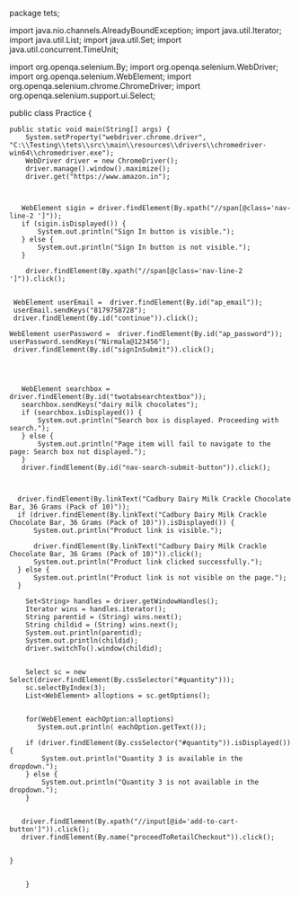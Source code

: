 package tets;

import java.nio.channels.AlreadyBoundException;
import java.util.Iterator;
import java.util.List;
import java.util.Set;
import java.util.concurrent.TimeUnit;

import org.openqa.selenium.By;
import org.openqa.selenium.WebDriver;
import org.openqa.selenium.WebElement;
import org.openqa.selenium.chrome.ChromeDriver;
import org.openqa.selenium.support.ui.Select;

public class Practice {

	public static void main(String[] args) {
		System.setProperty("webdriver.chrome.driver", "C:\\Testing\\tets\\src\\main\\resources\\drivers\\chromedriver-win64\\chromedriver.exe");  
        WebDriver driver = new ChromeDriver();
        driver.manage().window().maximize();
        driver.get("https://www.amazon.in");
        
        
        
       WebElement sigin = driver.findElement(By.xpath("//span[@class='nav-line-2 ']"));
       if (sigin.isDisplayed()) {
           System.out.println("Sign In button is visible.");
       } else {
           System.out.println("Sign In button is not visible.");
       }
       
        driver.findElement(By.xpath("//span[@class='nav-line-2 ']")).click();        		
 		

     WebElement userEmail =  driver.findElement(By.id("ap_email"));
     userEmail.sendKeys("8179758728");
     driver.findElement(By.id("continue")).click();

    WebElement userPassword =  driver.findElement(By.id("ap_password"));
    userPassword.sendKeys("Nirmala@123456");
     driver.findElement(By.id("signInSubmit")).click();
        
     
     
     
       WebElement searchbox =  driver.findElement(By.id("twotabsearchtextbox")); 
       searchbox.sendKeys("dairy milk chocolates");
       if (searchbox.isDisplayed()) {
           System.out.println("Search box is displayed. Proceeding with search.");
       } else {
           System.out.println("Page item will fail to navigate to the page: Search box not displayed.");
       }        
       driver.findElement(By.id("nav-search-submit-button")).click();

       
       
      driver.findElement(By.linkText("Cadbury Dairy Milk Crackle Chocolate Bar, 36 Grams (Pack of 10)")); 
      if (driver.findElement(By.linkText("Cadbury Dairy Milk Crackle Chocolate Bar, 36 Grams (Pack of 10)")).isDisplayed()) {
          System.out.println("Product link is visible.");

          driver.findElement(By.linkText("Cadbury Dairy Milk Crackle Chocolate Bar, 36 Grams (Pack of 10)")).click();
          System.out.println("Product link clicked successfully.");
      } else {
          System.out.println("Product link is not visible on the page.");
      }
        
        Set<String> handles = driver.getWindowHandles();
        Iterator wins = handles.iterator();
        String parentid = (String) wins.next();
        String childid = (String) wins.next();
        System.out.println(parentid);
        System.out.println(childid);
        driver.switchTo().window(childid);
        
        
        Select sc = new Select(driver.findElement(By.cssSelector("#quantity")));
        sc.selectByIndex(3);
        List<WebElement> alloptions = sc.getOptions();
        
        
        for(WebElement eachOption:alloptions)
     	   System.out.println( eachOption.getText());

        if (driver.findElement(By.cssSelector("#quantity")).isDisplayed()) {
            System.out.println("Quantity 3 is available in the dropdown.");
        } else {
            System.out.println("Quantity 3 is not available in the dropdown.");
        }
        
        
       driver.findElement(By.xpath("//input[@id='add-to-cart-button']")).click();
       driver.findElement(By.name("proceedToRetailCheckout")).click();
       
       
	}
        

		}
	



